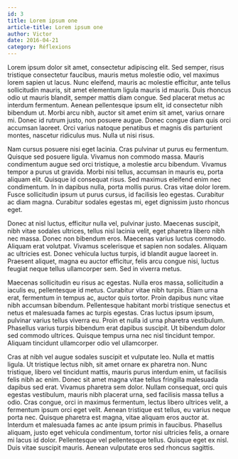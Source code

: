 ```yaml
---
id: 3
title: Lorem ipsum one
article-title: Lorem ipsum one
author: Victor
date: 2016-04-21
category: Réflexions
---
```


Lorem ipsum dolor sit amet, consectetur adipiscing elit. Sed semper, risus tristique consectetur faucibus, mauris metus molestie odio, vel maximus lorem sapien ut lacus. Nunc eleifend, mauris ac molestie efficitur, ante tellus sollicitudin mauris, sit amet elementum ligula mauris id mauris. Duis rhoncus odio ut mauris blandit, semper mattis diam congue. Sed placerat metus ac interdum fermentum. Aenean pellentesque ipsum elit, id consectetur nibh bibendum ut. Morbi arcu nibh, auctor sit amet enim sit amet, varius ornare mi. Donec id rutrum justo, non posuere augue. Donec congue diam quis orci accumsan laoreet. Orci varius natoque penatibus et magnis dis parturient montes, nascetur ridiculus mus. Nulla ut nisi risus.

Nam cursus posuere nisi eget lacinia. Cras pulvinar ut purus eu fermentum. Quisque sed posuere ligula. Vivamus non commodo massa. Mauris condimentum augue sed orci tristique, a molestie arcu bibendum. Vivamus tempor a purus ut gravida. Morbi nisi tellus, accumsan in mauris eu, porta aliquam elit. Quisque id consequat risus. Sed maximus eleifend enim nec condimentum. In in dapibus nulla, porta mollis purus. Cras vitae dolor lorem. Fusce sollicitudin ipsum ut purus cursus, id facilisis leo egestas. Curabitur ac diam magna. Curabitur sodales egestas mi, eget dignissim justo rhoncus eget.

Donec at nisl luctus, efficitur nulla vel, pulvinar justo. Maecenas suscipit, nibh vitae sodales ultrices, tellus nisl lacinia velit, eget pharetra libero nibh nec massa. Donec non bibendum eros. Maecenas varius luctus commodo. Aliquam erat volutpat. Vivamus scelerisque et sapien non sodales. Aliquam ac ultricies est. Donec vehicula luctus turpis, id blandit augue laoreet in. Praesent aliquet, magna eu auctor efficitur, felis arcu congue nisi, luctus feugiat neque tellus ullamcorper sem. Sed in viverra metus.

Maecenas sollicitudin eu risus ac egestas. Nulla eros massa, sollicitudin a iaculis eu, pellentesque id metus. Curabitur vitae nibh turpis. Etiam urna erat, fermentum in tempus ac, auctor quis tortor. Proin dapibus nunc vitae nibh accumsan bibendum. Pellentesque habitant morbi tristique senectus et netus et malesuada fames ac turpis egestas. Cras luctus ipsum ipsum, pulvinar varius tellus viverra eu. Proin et nulla id urna pharetra vestibulum. Phasellus varius turpis bibendum erat dapibus suscipit. Ut bibendum dolor sed commodo ultrices. Quisque tempus urna nec nisl tincidunt tempor. Aliquam tincidunt ullamcorper odio vel ullamcorper.

Cras at nibh vel augue sodales suscipit et vulputate leo. Nulla et mattis ligula. Ut tristique lectus nibh, sit amet ornare ex pharetra non. Nunc tristique, libero vel tincidunt mattis, mauris purus interdum enim, ut facilisis felis nibh ac enim. Donec sit amet magna vitae tellus fringilla malesuada dapibus sed erat. Vivamus pharetra sem dolor. Nullam consequat, orci quis egestas vestibulum, mauris nibh placerat urna, sed facilisis massa tellus a odio. Cras congue, orci in maximus fermentum, lectus libero ultrices velit, a fermentum ipsum orci eget velit. Aenean tristique est tellus, eu varius neque porta nec. Quisque pharetra est magna, vitae aliquam eros auctor at. Interdum et malesuada fames ac ante ipsum primis in faucibus. Phasellus aliquam, justo eget vehicula condimentum, tortor nisi ultricies felis, a ornare mi lacus id dolor. Pellentesque vel pellentesque tellus. Quisque eget ex nisl. Duis vitae suscipit mauris. Aenean vulputate eros sed rhoncus sagittis.
